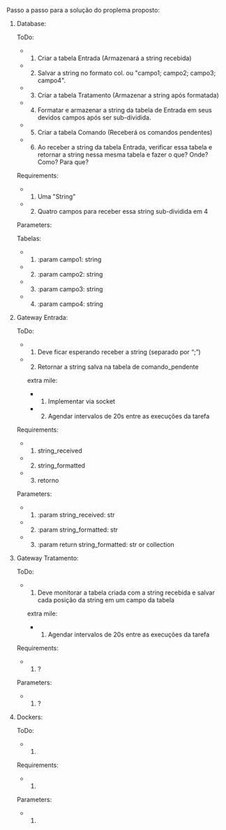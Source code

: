Passo a passo para a solução do proplema proposto:

1. Database:

    ToDo:

    - 1. Criar a tabela Entrada (Armazenará a string recebida)
    - 2. Salvar a string no formato col. ou "campo1; campo2; campo3; campo4".
    - 3. Criar a tabela Tratamento (Armazenar a string após formatada)
    - 4. Formatar e armazenar a string da tabela de Entrada em seus devidos campos após ser sub-dividida.
    - 5. Criar a tabela Comando (Receberá os comandos pendentes)
    - 6. Ao receber a string da tabela Entrada, verificar essa tabela e retornar a string nessa mesma tabela e fazer o que? Onde? Como? Para que?

    Requirements:

    - 1. Uma "String"
    - 2. Quatro campos para receber essa string sub-dividida em 4 

    Parameters:

    Tabelas:
    - 1. :param campo1: string
    - 2. :param campo2: string
    - 3. :param campo3: string
    - 4. :param campo4: string

2. Gateway Entrada:

    ToDo:

    - 1. Deve ficar esperando receber a string (separado por “;”)
    - 2. Retornar a string salva na tabela de comando_pendente

        extra mile:

        - 1. Implementar via socket
        - 2. Agendar intervalos de 20s entre as execuções da tarefa

    Requirements:

    - 1. string_received
    - 2. string_formatted
    - 3. retorno 

    Parameters:

    - 1. :param string_received: str
    - 2. :param string_formatted: str
    - 3. :param return string_formatted: str or collection

3. Gateway Tratamento:

    ToDo:

    - 1. Deve monitorar a tabela criada com a string recebida e salvar cada posição da string em um campo da tabela

        extra mile:

        - 1. Agendar intervalos de 20s entre as execuções da tarefa 

    Requirements:

    - 1. ? 

    Parameters:

    - 1. ?

4. Dockers:

    ToDo:

    - 1. 

    Requirements:

    - 1.  

    Parameters:

    - 1.  